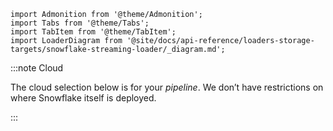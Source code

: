 ```mdx-code-block
import Admonition from '@theme/Admonition';
import Tabs from '@theme/Tabs';
import TabItem from '@theme/TabItem';
import LoaderDiagram from '@site/docs/api-reference/loaders-storage-targets/snowflake-streaming-loader/_diagram.md';
```

:::note Cloud

The cloud selection below is for your _pipeline_. We don’t have restrictions on where Snowflake itself is deployed.

:::

<Tabs groupId="cloud" queryString lazy>
  <TabItem value="aws" label="AWS">
    <LoaderDiagram {...props} stream="Kinesis" cloud="AWS"/>
  </TabItem>
  <TabItem value="gcp" label="GCP">
    <LoaderDiagram {...props} stream="Pub/Sub" cloud="GCP"/>
  </TabItem>
  <TabItem value="azure" label="Azure">
    <LoaderDiagram {...props} stream="Kafka"cloud="Azure"/>
  </TabItem>
</Tabs>
